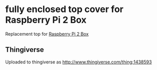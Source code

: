 
# fully enclosed top cover for Raspberry Pi 2 Box

Replacement top for [Raspberry Pi 2 Box](http://www.thingiverse.com/thing:1368797)

## Thingiverse

Uploaded to thingiverse as http://www.thingiverse.com/thing:1438593
